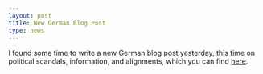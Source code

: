 ```yaml
---
layout: post
title: New German Blog Post 
type: news
---
```


I found some time to write a new German blog post yesterday, this time on political scandals, information, and alignments, which you can find [here](http://wub.hypotheses.org/128). 
